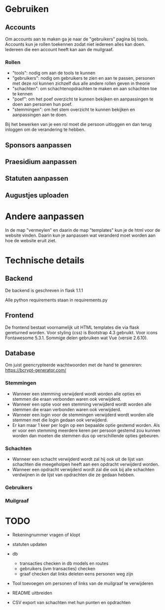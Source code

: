 # Gebruiken

## Accounts
Om accounts aan te maken ga je naar de "gebruikers" pagina bij tools. Accounts kun je rollen toekennen zodat niet iedereen alles kan doen. Iedereen die een account heeft kan aan de muilgraaf.

### Rollen
* "tools": nodig om aan de tools te kunnen
* "gebruikers": nodig om gebruikers te zien en aan te passen, personen met deze rol kunnen zichzelf dus alle andere rollen geven in theorie
* "schachten": om schachtenopdrachten te maken en aan schachten toe te kennen
* "poef": om het poef overzicht te kunnen bekijken en aanpassingen te doen aan personen hun poef.
* "stemmingen": om het stem overzicht te kunnen bekijken en aanpassingen aan te doen.

Bij het bewerken van je een rol moet die persoon uitloggen en dan terug inloggen om de verandering te hebben.

## Sponsors aanpassen

## Praesidium aanpassen

## Statuten aanpassen

## Augustjes uploaden

# Andere aanpassen
In de map "vermeylen" en daarin de map "templates" kun je de html voor de website vinden. Daarin kun je aanpassen wat veranderd moet worden aan hoe de website eruit ziet.

# Technische details

## Backend
De backend is geschreven in flask 1.1.1

Alle python requirements staan in requirements.py

## Frontend
De frontend bestaat voornamelijk uit HTML templates die via flask gereturned worden. Voor styling (css) is Bootstrap 4.3 gebruikt. Voor icons Fontawesome 5.3.1. Sommige delen gebruiken wat Vue (versie 2.6.10).

## Database
Om juist geencrypteerde wachtwoorden met de hand te genereren: https://bcrypt-generator.com/

### Stemmingen
* Wanneer een stemming verwijderd wordt worden alle opties en stemmen die eraan verbonden waren ook verwijderd.
* Wanneer een optie voor een stemming verwijderd wordt worden alle stemmen die eraan verbonden waren ook verwijderd.
* Wanneer een login voor de stemmingen verwijderd wordt worden alle stemmen met die login gedaan ook verwijderd.
* Er kan maar 1 keer per login op een bepaalde optie gestemd worden. Als er voor een stemming meerdere keren per persoon gestemd zou kunnen worden dan moeten die stemmen dus op verschillende opties gebeuren.

### Schachten
* Wanneer een schacht verwijderd wordt zal hij ook uit de lijst van schachten die meegeholpen heeft aan een opdracht verwijderd worden.
* Wanneer een opdracht verwijderd wordt zal die ook bij alle schachten verdwijnen in de lijst van opdrachten die ze gedaan hebben.

### Gebruikers

### Muilgraaf

# TODO
* Rekeningnummer vragen of klopt
* statuten updaten
* db
    * transacties checken in db models en routes
    * gebruikers (ivm transacties) checken
    * graaf checken dat links deleten eens personen weg zijn
* Tool toevoegen om personen of links van de muilgraaf te verwijderen
* README uitbreiden

* CSV export van schachten met hun punten en opdrachten